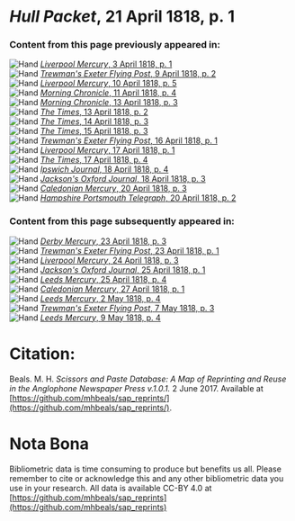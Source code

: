 # *Hull Packet*, 21 April 1818, p. 1  
  
### Content from this page previously appeared in:  
![Hand](http://scissorsandpaste.net/wp-content/uploads/2017/06/smallhandpointer.png) [*Liverpool Mercury*, 3 April 1818, p. 1](https://mhbeals.github.io/sap_html/Liverpool-Mercury/Liverpool-Mercury-3-April-1818-p-1)  
![Hand](http://scissorsandpaste.net/wp-content/uploads/2017/06/smallhandpointer.png) [*Trewman's Exeter Flying Post*, 9 April 1818, p. 2](https://mhbeals.github.io/sap_html/Trewman's-Exeter-Flying-Post/Trewman's-Exeter-Flying-Post-9-April-1818-p-2)  
![Hand](http://scissorsandpaste.net/wp-content/uploads/2017/06/smallhandpointer.png) [*Liverpool Mercury*, 10 April 1818, p. 5](https://mhbeals.github.io/sap_html/Liverpool-Mercury/Liverpool-Mercury-10-April-1818-p-5)  
![Hand](http://scissorsandpaste.net/wp-content/uploads/2017/06/smallhandpointer.png) [*Morning Chronicle*, 11 April 1818, p. 4](https://mhbeals.github.io/sap_html/Morning-Chronicle/Morning-Chronicle-11-April-1818-p-4)  
![Hand](http://scissorsandpaste.net/wp-content/uploads/2017/06/smallhandpointer.png) [*Morning Chronicle*, 13 April 1818, p. 3](https://mhbeals.github.io/sap_html/Morning-Chronicle/Morning-Chronicle-13-April-1818-p-3)  
![Hand](http://scissorsandpaste.net/wp-content/uploads/2017/06/smallhandpointer.png) [*The Times*, 13 April 1818, p. 2](https://mhbeals.github.io/sap_html/The-Times/The-Times-13-April-1818-p-2)  
![Hand](http://scissorsandpaste.net/wp-content/uploads/2017/06/smallhandpointer.png) [*The Times*, 14 April 1818, p. 3](https://mhbeals.github.io/sap_html/The-Times/The-Times-14-April-1818-p-3)  
![Hand](http://scissorsandpaste.net/wp-content/uploads/2017/06/smallhandpointer.png) [*The Times*, 15 April 1818, p. 3](https://mhbeals.github.io/sap_html/The-Times/The-Times-15-April-1818-p-3)  
![Hand](http://scissorsandpaste.net/wp-content/uploads/2017/06/smallhandpointer.png) [*Trewman's Exeter Flying Post*, 16 April 1818, p. 1](https://mhbeals.github.io/sap_html/Trewman's-Exeter-Flying-Post/Trewman's-Exeter-Flying-Post-16-April-1818-p-1)  
![Hand](http://scissorsandpaste.net/wp-content/uploads/2017/06/smallhandpointer.png) [*Liverpool Mercury*, 17 April 1818, p. 1](https://mhbeals.github.io/sap_html/Liverpool-Mercury/Liverpool-Mercury-17-April-1818-p-1)  
![Hand](http://scissorsandpaste.net/wp-content/uploads/2017/06/smallhandpointer.png) [*The Times*, 17 April 1818, p. 4](https://mhbeals.github.io/sap_html/The-Times/The-Times-17-April-1818-p-4)  
![Hand](http://scissorsandpaste.net/wp-content/uploads/2017/06/smallhandpointer.png) [*Ipswich Journal*, 18 April 1818, p. 4](https://mhbeals.github.io/sap_html/Ipswich-Journal/Ipswich-Journal-18-April-1818-p-4)  
![Hand](http://scissorsandpaste.net/wp-content/uploads/2017/06/smallhandpointer.png) [*Jackson's Oxford Journal*, 18 April 1818, p. 3](https://mhbeals.github.io/sap_html/Jackson's-Oxford-Journal/Jackson's-Oxford-Journal-18-April-1818-p-3)  
![Hand](http://scissorsandpaste.net/wp-content/uploads/2017/06/smallhandpointer.png) [*Caledonian Mercury*, 20 April 1818, p. 3](https://mhbeals.github.io/sap_html/Caledonian-Mercury/Caledonian-Mercury-20-April-1818-p-3)  
![Hand](http://scissorsandpaste.net/wp-content/uploads/2017/06/smallhandpointer.png) [*Hampshire Portsmouth Telegraph*, 20 April 1818, p. 2](https://mhbeals.github.io/sap_html/Hampshire-Portsmouth-Telegraph/Hampshire-Portsmouth-Telegraph-20-April-1818-p-2)  
  
### Content from this page subsequently appeared in:  
![Hand](http://scissorsandpaste.net/wp-content/uploads/2017/06/smallhandpointer.png) [*Derby Mercury*, 23 April 1818, p. 3](https://mhbeals.github.io/sap_html/Derby-Mercury/Derby-Mercury-23-April-1818-p-3)  
![Hand](http://scissorsandpaste.net/wp-content/uploads/2017/06/smallhandpointer.png) [*Trewman's Exeter Flying Post*, 23 April 1818, p. 1](https://mhbeals.github.io/sap_html/Trewman's-Exeter-Flying-Post/Trewman's-Exeter-Flying-Post-23-April-1818-p-1)  
![Hand](http://scissorsandpaste.net/wp-content/uploads/2017/06/smallhandpointer.png) [*Liverpool Mercury*, 24 April 1818, p. 3](https://mhbeals.github.io/sap_html/Liverpool-Mercury/Liverpool-Mercury-24-April-1818-p-3)  
![Hand](http://scissorsandpaste.net/wp-content/uploads/2017/06/smallhandpointer.png) [*Jackson's Oxford Journal*, 25 April 1818, p. 1](https://mhbeals.github.io/sap_html/Jackson's-Oxford-Journal/Jackson's-Oxford-Journal-25-April-1818-p-1)  
![Hand](http://scissorsandpaste.net/wp-content/uploads/2017/06/smallhandpointer.png) [*Leeds Mercury*, 25 April 1818, p. 4](https://mhbeals.github.io/sap_html/Leeds-Mercury/Leeds-Mercury-25-April-1818-p-4)  
![Hand](http://scissorsandpaste.net/wp-content/uploads/2017/06/smallhandpointer.png) [*Caledonian Mercury*, 27 April 1818, p. 1](https://mhbeals.github.io/sap_html/Caledonian-Mercury/Caledonian-Mercury-27-April-1818-p-1)  
![Hand](http://scissorsandpaste.net/wp-content/uploads/2017/06/smallhandpointer.png) [*Leeds Mercury*, 2 May 1818, p. 4](https://mhbeals.github.io/sap_html/Leeds-Mercury/Leeds-Mercury-2-May-1818-p-4)  
![Hand](http://scissorsandpaste.net/wp-content/uploads/2017/06/smallhandpointer.png) [*Trewman's Exeter Flying Post*, 7 May 1818, p. 3](https://mhbeals.github.io/sap_html/Trewman's-Exeter-Flying-Post/Trewman's-Exeter-Flying-Post-7-May-1818-p-3)  
![Hand](http://scissorsandpaste.net/wp-content/uploads/2017/06/smallhandpointer.png) [*Leeds Mercury*, 9 May 1818, p. 4](https://mhbeals.github.io/sap_html/Leeds-Mercury/Leeds-Mercury-9-May-1818-p-4)  


# Citation: 

Beals. M. H. *Scissors and Paste Database: A Map of Reprinting and Reuse in the Anglophone Newspaper Press v.1.0.1.* 2 June 2017. Available at [https://github.com/mhbeals/sap_reprints/](https://github.com/mhbeals/sap_reprints/). 

# Nota Bona

Bibliometric data is time consuming to produce but benefits us all. Please remember to cite or acknowledge this and any other bibliometric data you use in your research. All data is available CC-BY 4.0 at [https://github.com/mhbeals/sap_reprints](https://github.com/mhbeals/sap_reprints)